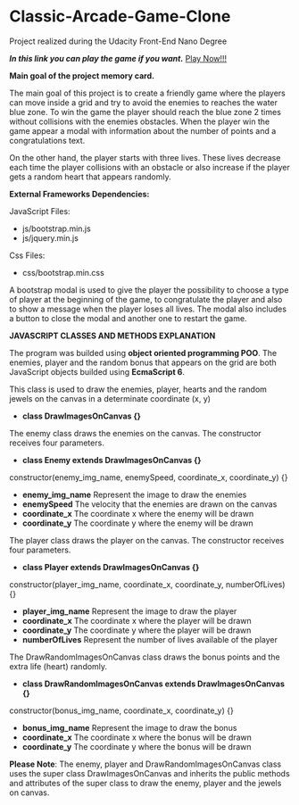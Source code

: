 # Classic-Arcade-Game-Clone
Project realized during the Udacity Front-End Nano Degree

**_In this link you can play the game if you want._** [Play Now!!!](https://reyniergc.github.io/Classic-Arcade-Game-Clone/)

**Main goal of the project memory card.**

The main goal of this project is to create a friendly game where the players can move inside a grid and try to avoid the 
enemies to reaches the water blue zone. To win the game the player should reach the blue zone 2 times without collisions with
the enemies obstacles. When the player win the game appear a modal with information about the number of points and a congratulations text.

On the other hand, the player starts with three lives. These lives decrease each time the player collisions with an obstacle or also
increase if the player gets a random heart that appears randomly.

**External Frameworks Dependencies:**

JavaScript Files:

- js/bootstrap.min.js
- js/jquery.min.js

Css Files:

- css/bootstrap.min.css

A bootstrap modal is used to give the player the possibility to choose a type of player at the beginning of the game, to congratulate the player and also to show a message when the player loses all lives. The modal also includes a button to close the modal and another one to restart the game.

**__JAVASCRIPT CLASSES AND METHODS EXPLANATION__**

The program was builded using **object oriented programming POO**. The enemies, player and the random bonus that appears on the grid are both JavaScript objects builded using **__EcmaScript 6__**.

This class is used to draw the enemies, player, hearts and the random jewels on the canvas in a determinate coordinate (x, y)
- **__class DrawImagesOnCanvas {}__**

The enemy class draws the enemies on the canvas. The constructor receives four parameters.
- **__class Enemy extends DrawImagesOnCanvas {}__**

constructor(enemy_img_name, enemySpeed, coordinate_x, coordinate_y) {}
- __enemy_img_name__ Represent the image to draw the enemies
- __enemySpeed__     The velocity that the enemies are drawn on the canvas
- __coordinate_x__   The coordinate x where the enemy will be drawn
- __coordinate_y__   The coordinate y where the enemy will be drawn



The player class draws the player on the canvas. The constructor receives four parameters.
- **__class Player extends DrawImagesOnCanvas {}__**

constructor(player_img_name, coordinate_x, coordinate_y, numberOfLives) {}
- __player_img_name__  Represent the image to draw the player
- __coordinate_x__     The coordinate x where the player will be drawn
- __coordinate_y__     The coordinate y where the player will be drawn
- __numberOfLives__    Represent the number of lives available of the player


The DrawRandomImagesOnCanvas class draws the bonus points and the extra life (heart) randomly.
- **__class DrawRandomImagesOnCanvas extends DrawImagesOnCanvas {}__**

constructor(bonus_img_name, coordinate_x, coordinate_y) {}
- __bonus_img_name__   Represent the image to draw the bonus
- __coordinate_x__     The coordinate x where the bonus will be drawn
- __coordinate_y__     The coordinate y where the bonus will be drawn


**Please Note**: The enemy, player and DrawRandomImagesOnCanvas class uses the super class DrawImagesOnCanvas and inherits the public
methods and attributes of the super class to draw the enemy, player and the jewels on canvas.

